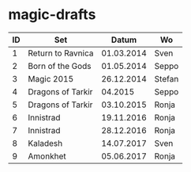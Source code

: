 # magic-drafts

|ID|Set              |Datum     |Wo    |
|--|-----------------|----------|------|
|1 |Return to Ravnica|01.03.2014|Sven  |
|2 |Born of the Gods |01.05.2014|Seppo |
|3 |Magic 2015       |26.12.2014|Stefan|
|4 |Dragons of Tarkir|04.2015   |Seppo |
|5 |Dragons of Tarkir|03.10.2015|Ronja |
|6 |Innistrad        |19.11.2016|Ronja |
|7 |Innistrad        |28.12.2016|Ronja |
|8 |Kaladesh         |14.07.2017|Sven  |
|9 |Amonkhet         |05.06.2017|Ronja |

